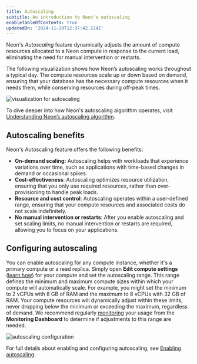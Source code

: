 ```yaml
---
title: Autoscaling
subtitle: An introduction to Neon's autoscaling
enableTableOfContents: true
updatedOn: '2024-11-20T12:37:42.224Z'
---
```


Neon's _Autoscaling_ feature dynamically adjusts the amount of compute resources allocated to a Neon compute in response to the current load, eliminating the need for manual intervention or restarts.

The following visualization shows how Neon’s autoscaling works throughout a typical day. The compute resources scale up or down based on demand, ensuring that your database has the necessary compute resources when it needs them, while conserving resources during off-peak times.

![visualization for autoscaling](/docs/introduction/autoscaling_intro.png)

To dive deeper into how Neon's autoscaling algorithm operates, visit [Understanding Neon’s autoscaling algorithm](/docs/guides/autoscaling-algorithm).

## Autoscaling benefits

Neon's Autoscaling feature offers the following benefits:

- **On-demand scaling:** Autoscaling helps with workloads that experience variations over time, such as applications with time-based changes in demand or occasional spikes.
- **Cost-effectiveness**: Autoscaling optimizes resource utilization, ensuring that you only use required resources, rather than over-provisioning to handle peak loads.
- **Resource and cost control**: Autoscaling operates within a user-defined range, ensuring that your compute resources and associated costs do not scale indefinitely.
- **No manual intervention or restarts**: After you enable autoscaling and set scaling limits, no manual intervention or restarts are required, allowing you to focus on your applications.

## Configuring autoscaling

You can enable autoscaling for any compute instance, whether it's a primary compute or a read replica. Simply open **Edit compute settings** ([learn how](/docs/guides/autoscaling-guide)) for your compute and set the autoscaling range. This range defines the minimum and maximum compute sizes within which your compute will automatically scale. For example, you might set the minimum to 2 vCPUs with 8 GB of RAM and the maximum to 8 vCPUs with 32 GB of RAM. Your compute resources will dynamically adjust within these limits, never dropping below the minimum or exceeding the maximum, regardless of demand. We recommend regularly [monitoring](/docs/introduction/monitoring-page) your usage from the **Monitoring Dashboard** to determine if adjustments to this range are needed.

![autoscaling configuration](/docs/introduction/autoscaling_config.png)

For full details about enabling and configuring autoscaling, see [Enabling autoscaling](/docs/guides/autoscaling-guide).
